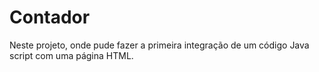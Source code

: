 # Contador
Neste projeto, onde pude fazer a  primeira integração de um código Java script com uma página HTML.
